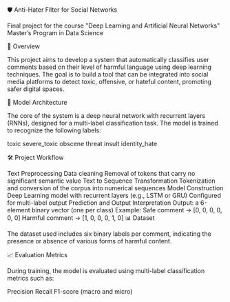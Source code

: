 🛡️ Anti-Hater Filter for Social Networks

Final project for the course "Deep Learning and Artificial Neural Networks"
Master’s Program in Data Science

📌 Overview

This project aims to develop a system that automatically classifies user comments based on their level of harmful language using deep learning techniques.
The goal is to build a tool that can be integrated into social media platforms to detect toxic, offensive, or hateful content, promoting safer digital spaces.

🧠 Model Architecture

The core of the system is a deep neural network with recurrent layers (RNNs), designed for a multi-label classification task.
The model is trained to recognize the following labels:

toxic
severe_toxic
obscene
threat
insult
identity_hate

🛠️ Project Workflow

Text Preprocessing
Data cleaning
Removal of tokens that carry no significant semantic value
Text to Sequence Transformation
Tokenization and conversion of the corpus into numerical sequences
Model Construction
Deep Learning model with recurrent layers (e.g., LSTM or GRU)
Configured for multi-label output
Prediction and Output Interpretation
Output: a 6-element binary vector (one per class)
Example:
Safe comment → [0, 0, 0, 0, 0, 0]
Harmful comment → [1, 0, 0, 0, 1, 0]
📊 Dataset

The dataset used includes six binary labels per comment, indicating the presence or absence of various forms of harmful content.




📈 Evaluation Metrics

During training, the model is evaluated using multi-label classification metrics such as:

Precision
Recall
F1-score (macro and micro)
